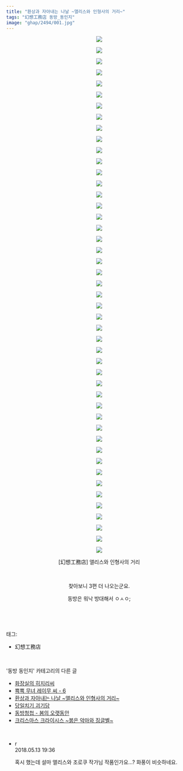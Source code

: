 ```yaml
---
title: "환상과 자아내는 나날 ~앨리스와 인형사의 거리~"
tags: "幻想工務店 동방_동인지"
image: "ghap/2494/001.jpg"
---
```

<div class="article">
<p style="text-align: center; clear: none; float: none;"><img src="{{ site.nasurl }}/ghap/2494/001.jpg"/></p>
<p style="text-align: center; clear: none; float: none;"><img src="{{ site.nasurl }}/ghap/2494/002.jpg"/></p>
<p style="text-align: center; clear: none; float: none;"><img src="{{ site.nasurl }}/ghap/2494/003.jpg"/></p>
<p style="text-align: center; clear: none; float: none;"><img src="{{ site.nasurl }}/ghap/2494/004.jpg"/></p>
<p style="text-align: center; clear: none; float: none;"><img src="{{ site.nasurl }}/ghap/2494/005.jpg"/></p>
<p style="text-align: center; clear: none; float: none;"><img src="{{ site.nasurl }}/ghap/2494/006.jpg"/></p>
<p style="text-align: center; clear: none; float: none;"><img src="{{ site.nasurl }}/ghap/2494/007.jpg"/></p>
<p style="text-align: center; clear: none; float: none;"><img src="{{ site.nasurl }}/ghap/2494/008.jpg"/></p>
<p style="text-align: center; clear: none; float: none;"><img src="{{ site.nasurl }}/ghap/2494/009.jpg"/></p>
<p style="text-align: center; clear: none; float: none;"><img src="{{ site.nasurl }}/ghap/2494/010.jpg"/></p>
<p style="text-align: center; clear: none; float: none;"><img src="{{ site.nasurl }}/ghap/2494/011.jpg"/></p>
<p style="text-align: center; clear: none; float: none;"><img src="{{ site.nasurl }}/ghap/2494/012.jpg"/></p>
<p style="text-align: center; clear: none; float: none;"><img src="{{ site.nasurl }}/ghap/2494/013.jpg"/></p>
<p style="text-align: center; clear: none; float: none;"><img src="{{ site.nasurl }}/ghap/2494/014.jpg"/></p>
<p style="text-align: center; clear: none; float: none;"><img src="{{ site.nasurl }}/ghap/2494/015.jpg"/></p>
<p style="text-align: center; clear: none; float: none;"><img src="{{ site.nasurl }}/ghap/2494/016.jpg"/></p>
<p style="text-align: center; clear: none; float: none;"><img src="{{ site.nasurl }}/ghap/2494/017.jpg"/></p>
<p style="text-align: center; clear: none; float: none;"><img src="{{ site.nasurl }}/ghap/2494/018.jpg"/></p>
<p style="text-align: center; clear: none; float: none;"><img src="{{ site.nasurl }}/ghap/2494/019.jpg"/></p>
<p style="text-align: center; clear: none; float: none;"><img src="{{ site.nasurl }}/ghap/2494/020.jpg"/></p>
<p style="text-align: center; clear: none; float: none;"><img src="{{ site.nasurl }}/ghap/2494/021.jpg"/></p>
<p style="text-align: center; clear: none; float: none;"><img src="{{ site.nasurl }}/ghap/2494/022.jpg"/></p>
<p style="text-align: center; clear: none; float: none;"><img src="{{ site.nasurl }}/ghap/2494/023.jpg"/></p>
<p style="text-align: center; clear: none; float: none;"><img src="{{ site.nasurl }}/ghap/2494/024.jpg"/></p>
<p style="text-align: center; clear: none; float: none;"><img src="{{ site.nasurl }}/ghap/2494/025.jpg"/></p>
<p style="text-align: center; clear: none; float: none;"><img src="{{ site.nasurl }}/ghap/2494/026.jpg"/></p>
<p style="text-align: center; clear: none; float: none;"><img src="{{ site.nasurl }}/ghap/2494/027.jpg"/></p>
<p style="text-align: center; clear: none; float: none;"><img src="{{ site.nasurl }}/ghap/2494/028.jpg"/></p>
<p style="text-align: center; clear: none; float: none;"><img src="{{ site.nasurl }}/ghap/2494/029.jpg"/></p>
<p style="text-align: center; clear: none; float: none;"><img src="{{ site.nasurl }}/ghap/2494/030.jpg"/></p>
<p style="text-align: center; clear: none; float: none;"><img src="{{ site.nasurl }}/ghap/2494/031.jpg"/></p>
<p style="text-align: center; clear: none; float: none;"><img src="{{ site.nasurl }}/ghap/2494/032.jpg"/></p>
<p style="text-align: center; clear: none; float: none;"><img src="{{ site.nasurl }}/ghap/2494/033.jpg"/></p>
<p style="text-align: center; clear: none; float: none;"><img src="{{ site.nasurl }}/ghap/2494/034.jpg"/></p>
<p style="text-align: center; clear: none; float: none;"><img src="{{ site.nasurl }}/ghap/2494/035.jpg"/></p>
<p style="text-align: center; clear: none; float: none;"><img src="{{ site.nasurl }}/ghap/2494/036.jpg"/></p>
<p style="text-align: center; clear: none; float: none;"><img src="{{ site.nasurl }}/ghap/2494/037.jpg"/></p>
<p style="text-align: center; clear: none; float: none;"><img src="{{ site.nasurl }}/ghap/2494/038.jpg"/></p>
<p style="text-align: center; clear: none; float: none;"><img src="{{ site.nasurl }}/ghap/2494/039.jpg"/></p>
<p style="text-align: center; clear: none; float: none;"><img src="{{ site.nasurl }}/ghap/2494/040.jpg"/></p>
<p style="text-align: center; clear: none; float: none;"><img src="{{ site.nasurl }}/ghap/2494/041.jpg"/></p>
<p style="text-align: center; clear: none; float: none;"><img src="{{ site.nasurl }}/ghap/2494/042.jpg"/></p>
<p style="text-align: center; clear: none; float: none;"><img src="{{ site.nasurl }}/ghap/2494/043.jpg"/></p>
<p style="text-align: center; clear: none; float: none;"><img src="{{ site.nasurl }}/ghap/2494/044.jpg"/></p>
<p style="text-align: center; clear: none; float: none;"><img src="{{ site.nasurl }}/ghap/2494/045.jpg"/></p>
<p style="text-align: center; clear: none; float: none;"><img src="{{ site.nasurl }}/ghap/2494/046.jpg"/></p>
<p style="text-align: center; clear: none; float: none;"><img src="{{ site.nasurl }}/ghap/2494/047.jpg"/></p>
<p style="text-align: center; clear: none; float: none;">[幻想工務店] 앨리스와 인형사의 거리</p>
<p style="text-align: center; clear: none; float: none;"><br/></p>
<p style="text-align: center; clear: none; float: none;">찾아보니 3편 더 나오는군요.</p>
<p style="text-align: center; clear: none; float: none;">동방은 워낙 방대해서 ㅇㅅㅇ;</p>
<p><br/></p>
</div><br/>
<div class="tagTrail">
<p>태그: </p>
<ul>
<li>幻想工務店</li>
</ul>
</div><br/>
<div class="another">
<p>'동방 동인지' 카테고리의 다른 글</p>
<ul>
<li><a href="/2016-10-08-ghap_2497">화장실의 히지리씨</a></li>
<li><a href="/2016-10-08-ghap_2496">뾱뾱 무녀 레이무 씨 - 6</a></li>
<li><a href="/2016-10-08-ghap_2494">환상과 자아내는 나날 ~앨리스와 인형사의 거리~</a></li>
<li><a href="/2016-10-07-ghap_2492">당일치기 괴기담</a></li>
<li><a href="/2016-10-07-ghap_2491">동방청첩 - 봄의 오랫동안</a></li>
<li><a href="/2016-10-07-ghap_2490">크리스마스 크라이시스 ~붉은 악마와 징글벨~</a></li>
</ul>
</div><br/>
<div class="cb_module cb_fluid">
<div class="cb_wrt cb_profile">
<div class="comment">
<ul>
<li class="cb_thumb_off" id="comment15255120">
<div class="cb_comment_area">
<div class="cb_info_area">
<div class="cb_section">
<span class="cb_nick_name">r</span>
</div>
<div class="cb_section">
<span class="cb_date">2018.05.13 19:36 </span>
</div>
</div>
<div class="cb_dsc_comment">
<p class="cb_dsc">
											혹시 했는데 설마 앨리스와 조로쿠 작가님 작품인가요...? 화풍이 비슷하네요.
										</p>
</div>
</div></li>
</ul>
</div>
</div><!-- commentList close -->
</div><br/>
